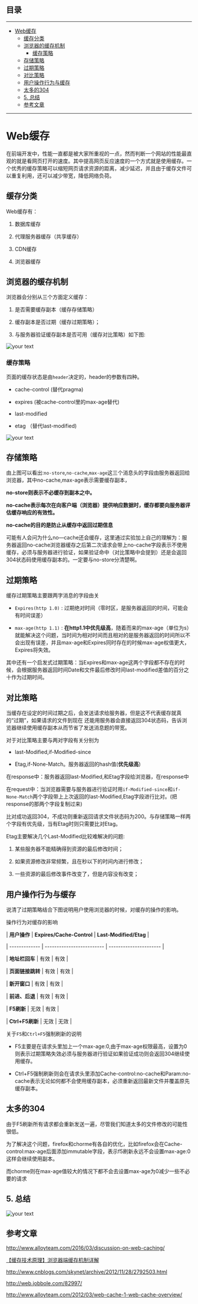 ## 目录
---
- [Web缓存](#Web缓存)
  - [缓存分类](#缓存分类)
  - [浏览器的缓存机制](#浏览器的缓存机制)
    - [缓存策略](#缓存策略)
  - [存储策略](#存储策略)
  - [过期策略](#过期策略)
  - [对比策略](#对比策略)
  - [用户操作行为与缓存](#用户操作行为与缓存)
  - [太多的304](#太多的304)
  - [5. 总结](#5-总结)
  - [参考文章](#参考文章)
---

# Web缓存

在前端开发中，性能一直都是被大家所重视的一点，然而判断一个网站的性能最直观的就是看网页打开的速度。其中提高网页反应速度的一个方式就是使用缓存。一个优秀的缓存策略可以缩短网页请求资源的距离，减少延迟，并且由于缓存文件可以重复利用，还可以减少带宽，降低网络负荷。

## 缓存分类

Web缓存有：

1. 数据库缓存

2. 代理服务器缓存（共享缓存）

3. CDN缓存

4. 浏览器缓存

## 浏览器的缓存机制

浏览器会分别从三个方面定义缓存：

1. 是否需要缓存副本（缓存存储策略）

2. 缓存副本是否过期（缓存过期策略）；

3. 与服务器验证缓存副本是否可用（缓存对比策略）如下图:

![your text](http://o7bk1ffzo.bkt.clouddn.com/1500796319004)

### 缓存策略

页面的缓存状态是由`header`决定的，header的参数有四种。

- cache-control (替代pragma)

- expires (被cache-control里的max-age替代)

- last-modified

- etag （替代last-modified)

![your text](http://o7bk1ffzo.bkt.clouddn.com/1500797355879)

## 存储策略

由上图可以看出:`no-store`,`no-cache`,`max-age`这三个消息头的字段由服务器返回给浏览器，其中no-cache,max-age表示需要缓存副本，

**no-store则表示不必缓存到副本之中。**

**no-cache表示每次在向客户端（浏览器）提供响应数据时，缓存都要向服务器评估缓存响应的有效性。**

**no-cache的目的是防止从缓存中返回过期信息**

可能有人会问为什么no—cache还会缓存，这里通过实验加上自己的理解为：服务器返回no-cache浏览器缓存之后第二次请求会带上no-cache字段表示不使用缓存，必须与服务器进行验证，如果验证命中（对比策略中会提到）还是会返回304状态码使用缓存副本的。一定要与no-store分清楚啊。

## 过期策略

缓存过期策略主要跟两字消息的字段由关

- `Expires(http 1.0)` : 过期绝对时间（零时区，是服务器返回的时间，可能会有时间误差）

- `max-age(http 1.1)` : **在http1.1中优先级高**，随着而来的max-age（单位为s）就能解决这个问题，当时间为相对时间而且相对的是服务器返回的时间所以不会出现有误差，并且max-age和Expires同时存在的时候max-age权值更大，Expires将失效。

其中还有一个启发式过期策略：当Expires和max-age这两个字段都不存在的时候，会根据服务器返回时间Date和文件最后修改时间last-modified差值的百分之十作为过期时间。

## 对比策略

当缓存在设定的时间过期之后，会发送请求给服务器，但是这不代表缓存就真的“过期”，如果请求的文件到现在 还能用服务器会直接返回304状态码，告诉浏览器继续使用缓存副本从而节省了发送消息题的带宽。

对于对比策略主要与两对字段有关分别为

- last-Modified,if-Modified-since

- Etag,if-None-Match。服务器返回的hash值(**优先级高**)

在response中：服务器返回last-Modified,和Etag字段给浏览器，在response中

在request中：当浏览器需要与服务器进行验证时用`if-Modified-since`和`if-None-Match`两个字段带上上次返回的last-Modified,Etag字段进行比对。(把response的那两个字段复制过来)

比对成功返回304，不成功则重新返回请求文件状态码为200。与存储策略一样两个字段有优先级，当有Etag时则只需要比对Etag。

Etag主要解决几个Last-Modified比较难解决的问题:

1. 某些服务器不能精确得到资源的最后修改时间；

2. 如果资源修改非常频繁，且在秒以下的时间内进行修改；

3. 一些资源的最后修改事件改变了，但是内容没有改变；

## 用户操作行为与缓存

说清了过期策略结合下图说明用户使用浏览器的时候，对缓存的操作的影响。

操作行为对缓存的影响

| **用户操作**      | **Expires/Cache-Control** | **Last-Modified/Etag** |

| ------------- | ------------------------- | ---------------------- |

| **地址栏回车**     | 有效                        | 有效                     |

| **页面链接跳转**    | 有效                        | 有效                     |

| **新开窗口**      | 有效                        | 有效                     |

| **前进、后退**     | 有效                        | 有效                     |

| **F5刷新**      | 无效                        | 有效                     |

| **Ctrl+F5刷新** | 无效                        | 无效                     |

关于`F5`和`Ctrl+F5`强制刷新的说明

- F5主要是在请求头里加上一个max-age:0,由于max-age权限最高，设置为0则表示过期策略失效必须与服务器进行验证如果验证成功则会返回304继续使用缓存。

- Ctrl+F5强制刷新则会在请求头里添加Cache-control:no-cache和Param:no-cache表示无论如何都不会使用缓存副本，必须重新返回最新文件并覆盖原先缓存副本。

## 太多的304

由于F5刷新所有请求都会重新发送一遍，尽管我们知道太多的文件修改的可能性很低。

为了解决这个问题，firefox和chorme有各自的优化，比如firefox会在Cache-control:max-age后面添加immutable字段，表示f5刷新永远不会设置max-age:0 这样会继续使用副本。

而chorme则在max-age值较大的情况下都不会去设置max-age为0减少一些不必要的请求

## 5. 总结

![your text](http://o7bk1ffzo.bkt.clouddn.com/1500799067808)

## 参考文章

http://www.alloyteam.com/2016/03/discussion-on-web-caching/

[【缓存技术原理】浏览器端缓存机制详解](http://blog.csdn.net/moshenglv/article/details/52020563)

http://www.cnblogs.com/skynet/archive/2012/11/28/2792503.html

http://web.jobbole.com/82997/

http://www.alloyteam.com/2012/03/web-cache-1-web-cache-overview/

